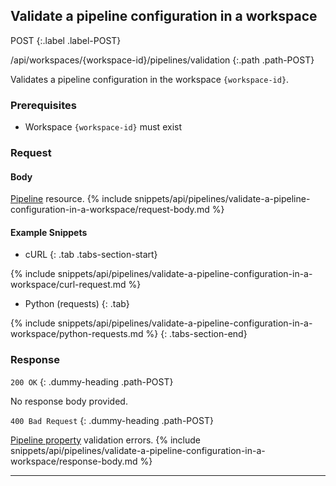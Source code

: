 ## Validate a pipeline configuration in a workspace

POST
{:.label .label-POST}

/api/workspaces/{workspace-id}/pipelines/validation
{:.path .path-POST}

Validates a pipeline configuration in the workspace `{workspace-id}`.

### Prerequisites
- Workspace `{workspace-id}` must exist

### Request
#### Body

[Pipeline](#pipeline) resource.
{% include snippets/api/pipelines/validate-a-pipeline-configuration-in-a-workspace/request-body.md %}

#### Example Snippets
- cURL
{: .tab .tabs-section-start}

{% include snippets/api/pipelines/validate-a-pipeline-configuration-in-a-workspace/curl-request.md %}

- Python (requests)
{: .tab}

{% include snippets/api/pipelines/validate-a-pipeline-configuration-in-a-workspace/python-requests.md %}
{: .tabs-section-end}

### Response
`200 OK`
{: .dummy-heading .path-POST}

No response body provided.

`400 Bad Request`
{: .dummy-heading .path-POST}

[Pipeline property](pipelines#properties) validation errors.
{% include snippets/api/pipelines/validate-a-pipeline-configuration-in-a-workspace/response-body.md %}

---
